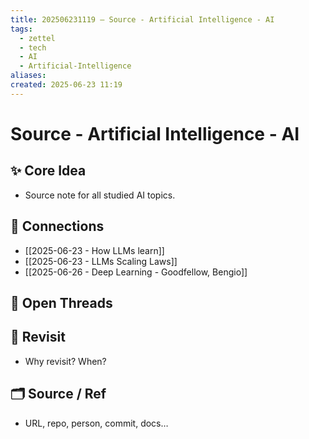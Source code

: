 ```yaml
---
title: 202506231119 – Source - Artificial Intelligence - AI
tags:
  - zettel
  - tech
  - AI
  - Artificial-Intelligence
aliases: 
created: 2025-06-23 11:19
---
```

# Source - Artificial Intelligence - AI

## ✨ Core Idea  
- Source note for all studied AI topics.

## 🔗 Connections  
- [[2025-06-23 - How LLMs learn]]
- [[2025-06-23 - LLMs Scaling Laws]]
- [[2025-06-26 - Deep Learning - Goodfellow, Bengio]]


## 🚩 Open Threads  


## 🔄 Revisit  
- Why revisit? When?

## 🗂 Source / Ref  
- URL, repo, person, commit, docs…